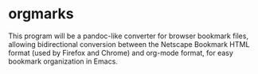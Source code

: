 # orgmarks

This program will be a pandoc-like converter for browser bookmark files, allowing bidirectional conversion between the Netscape Bookmark HTML format (used by Firefox and Chrome) and org-mode format, for easy bookmark organization in Emacs.

